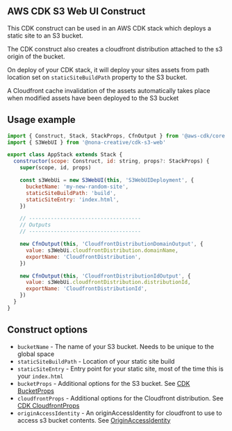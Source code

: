 ## AWS CDK S3 Web UI Construct

This CDK construct can be used in an AWS CDK stack which deploys a static site to an S3 bucket.

The CDK construct also creates a cloudfront distribution attached to the s3 origin of the bucket.

On deploy of your CDK stack, it will deploy your sites assets from path location set on `staticSiteBuildPath` property to the S3 bucket.

A Cloudfront cache invalidation of the assets automatically takes place when modified assets have been deployed to the S3 bucket

## Usage example

```js
import { Construct, Stack, StackProps, CfnOutput } from '@aws-cdk/core'
import { S3WebUI } from '@nona-creative/cdk-s3-web'

export class AppStack extends Stack {
  constructor(scope: Construct, id: string, props?: StackProps) {
    super(scope, id, props)

    const s3WebUi = new S3WebUI(this, 'S3WebUIDeployment', {
      bucketName: 'my-new-random-site',
      staticSiteBuildPath: 'build',
      staticSiteEntry: 'index.html',
    })

    // ------------------------------------
    // Outputs
    // ------------------------------------

    new CfnOutput(this, 'CloudfrontDistributionDomainOutput', {
      value: s3WebUi.cloudfrontDistribution.domainName,
      exportName: 'CloudfrontDistribution',
    })

    new CfnOutput(this, 'CloudfrontDistributionIdOutput', {
      value: s3WebUi.cloudfrontDistribution.distributionId,
      exportName: 'CloudfrontDistributionId',
    })
  }
}
```

## Construct options

- `bucketName` - The name of your S3 bucket. Needs to be unique to the global space
- `staticSiteBuildPath` - Location of your static site build
- `staticSiteEntry` - Entry point for your static site, most of the time this is your `index.html`
- `bucketProps` - Additional options for the S3 bucket. See [CDK BucketProps](https://docs.aws.amazon.com/cdk/api/latest/docs/@aws-cdk_aws-s3.BucketProps.html)
- `cloudfrontProps` - Additional options for the Cloudfront distribution. See [CDK CloudfrontProps](https://docs.aws.amazon.com/cdk/api/latest/docs/@aws-cdk_aws-cloudfront.CloudFrontWebDistributionProps.html)
- `originAccessIdentity` - An originAccessIdentity for cloudfront to use to access s3 bucket contents. See [OriginAccessIdentity](https://docs.aws.amazon.com/cdk/api/latest/docs/@aws-cdk_aws-cloudfront.OriginAccessIdentity.html)
